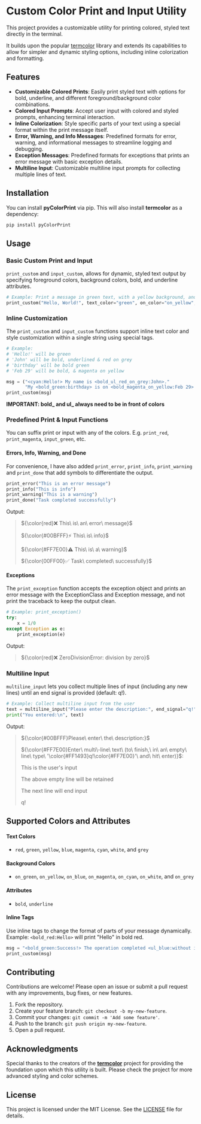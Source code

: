 # Custom Color Print and Input Utility

This project provides a customizable utility for printing colored, styled text directly in the terminal.

It builds upon the popular [termcolor](https://github.com/termcolor/termcolor) library and extends its capabilities to allow for simpler and dynamic styling options, including inline colorization and formatting.

## Features

- **Customizable Colored Prints**: Easily print styled text with options for bold, underline, and different foreground/background color combinations.
- **Colored Input Prompts**: Accept user input with colored and styled prompts, enhancing terminal interaction.
- **Inline Colorization**: Style specific parts of your text using a special format within the print message itself.
- **Error, Warning, and Info Messages**: Predefined formats for error, warning, and informational messages to streamline logging and debugging.
- **Exception Messages**: Predefined formats for exceptions that prints an error message with basic exception details.
- **Multiline Input**: Customizable multiline input prompts for collecting multiple lines of text.

## Installation

You can install **pyColorPrint** via pip. This will also install **termcolor** as a dependency:
```bash
pip install pyColorPrint
```

## Usage

### Basic Custom Print and Input
`print_custom` and `input_custom`, allows for dynamic, styled text output by specifying foreground colors, background colors, bold, and underline attributes.

```python
# Example: Print a message in green text, with a yellow background, and bold.
print_custom("Hello, World!", text_color="green", on_color="on_yellow", bold=True)
```

### Inline Customization
The `print_custom` and `input_custom` functions support inline text color and style customization within a single string using special tags.

```python
# Example:
# 'Hello!' will be green
# 'John' will be bold, underlined & red on grey
# 'birthday' will be bold green
# 'Feb 29' will be bold, & magenta on yellow

msg = ("<cyan:Hello!> My name is <bold_ul_red_on_grey:John>."
       "My <bold_green:birthday> is on <bold_magenta_on_yellow:Feb 29>!")
print_custom(msg)
```
**IMPORTANT: bold_ and ul_ always need to be in front of colors**

### Predefined Print & Input Functions
You can suffix print or input with any of the colors. E.g. `print_red`, `print_magenta`, `input_green`, etc.

#### Errors, Info, Warning, and Done
For convenience, I have also added `print_error`, `print_info`, `print_warning` and `print_done` that add symbols to differentiate the output.
```python
print_error("This is an error message")
print_info("This is info")
print_warning("This is a warning")
print_done("Task completed successfully")
```
Output:

> ${\color{red}❌ This\ is\ an\ error\ message}$
> 
> ${\color{#00BFFF}⚡ This\ is\ info}$
>
> ${\color{#FF7E00}⚠ This\ is\ a\ warning}$
>
> ${\color{00FF00}✅ Task\ completed\ successfully}$


#### Exceptions
The `print_exception` function accepts the exception object and prints an error message with the ExceptionClass and Exception message, and not print the traceback to keep the output clean.
```python
# Example: print_exception()
try:
    x = 1/0
except Exception as e:
    print_exception(e)
```
Output: 

> ${\color{red}❌ ZeroDivisionError: division by zero}$

### Multiline Input
`multiline_input` lets you collect multiple lines of input (including any new lines) until an end signal is provided (default: q!).
```python
# Example: Collect multiline input from the user
text = multiline_input("Please enter the description:", end_signal="q!")
print("You entered:\n", text)
```
Output:

> ${\color{#00BFFF}Please\ enter\ the\ description:}$
>
> ${\color{#FF7E00}Enter\ multi\-line\ text\ (to\ finish,\ in\ an\ empty\ line\ type\ '\color{#FF1493}q!\color{#FF7E00}'\ and\ hit\ enter)}$:
>
> This is the user's input
>
> 
>
> The above empty line will be retained
> 
> The next line will end input
> 
> q!

## Supported Colors and Attributes

#### Text Colors
- `red`, `green`, `yellow`, `blue`, `magenta`, `cyan`, `white`, and `grey`

#### Background Colors
- `on_green`, `on_yellow`, `on_blue`, `on_magenta`, `on_cyan`, `on_white`, and `on_grey`

#### Attributes
- `bold`, `underline`

#### Inline Tags
Use inline tags to change the format of parts of your message dynamically. Example: `<bold_red:Hello>` will print "Hello" in bold red.

```python
msg = "<bold_green:Success!> The operation completed <ul_blue:without issues>."
print_custom(msg)
```

## Contributing
Contributions are welcome! Please open an issue or submit a pull request with any improvements, bug fixes, or new features.

1. Fork the repository.
2. Create your feature branch: `git checkout -b my-new-feature`.
3. Commit your changes: `git commit -m 'Add some feature'`.
4. Push to the branch: `git push origin my-new-feature`.
5. Open a pull request.

## Acknowledgments
Special thanks to the creators of the [**termcolor**](https://github.com/termcolor/termcolor) project for providing the foundation upon which this utility is built. Please check the project for more advanced styling and color schemes.

## License
This project is licensed under the MIT License. See the [LICENSE](https://github.com/roamingsaint/pyColorPrint/blob/main/LICENSE) file for details.
